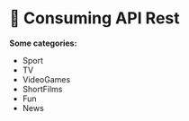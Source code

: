 # :electric_plug: Consuming API Rest

<strong>Some categories:</strong>
<ul>
  <li>Sport</li>
  <li>TV</li>
  <li>VideoGames</li>
  <li>ShortFilms</li>
  <li>Fun</li>
  <li>News</li>
</ul>
